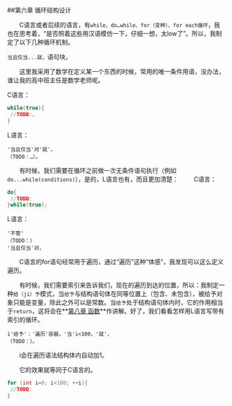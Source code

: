 ﻿##第六章	循环结构设计

　　C语言或者后续的语言，有`while、do…while、for（变种）、for each循环`，我也在思考着，“是否照着这些用汉语模仿一下，仔细一想，太low了”。所以，我制定了以下几种循环机制。

`当且仅当...就，`语句块。

　　这里我采用了数学在定义某一个东西的时候，常用的唯一条件用语，没办法，谁让我的高中班主任是数学老师呢。

C语言：
```C
while(true){
 //TODO:…
}
```
L语言：
```
'当且仅当'对'就'，
（TODO：…）。
```
　　有时候，我们需要在循环之前做一次无条件语句执行（例如`do...while(conditions)`），是的，L语言也有，而且更加清楚：
　　
  C语言：
  ```C
  do{
   //TODO:
  }while(true);
  ```
  L语言：
  ```
  '不管'
  （TODO：）
  '当且仅当'对，
  ```

　　C语言的for语句经常用于遍历，通过“遍历”这种“体感”，我发现可以这么定义遍历。

　　有时候，我们需要索引来告诉我们，现在的遍历到达的位置，所以：我制定一种`给（ji）予`模式，当`给予`与结构语句体在同等位置上（包含、未包含），被给予对象只能是变量，除此之外可以是常数。当`给予`处于结构语句体内时，它的作用相当于`return`，这将会在**[第八章 函数](https://github.com/CUITCHE/The-L-Language-conception/blob/master/conception/8.%E5%87%BD%E6%95%B0.md "L语言之函数制定")**作讲解。好了，我们看看怎样用L语言写带有索引的循环。
　　
  ```
  i'给予'：'遍历'容器，'当'i<100，'就'，
  （TODO：）。
  ```
　　i会在遍历语法结构体内自动加1。
  
　　它的效果就等同于C语言的。
```C
for (int i=0; i<100; ++i){
 //TODO:
}
```
